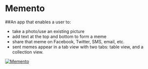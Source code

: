 # Memento

##An app that enables a user to:
- take a photo/use an existing picture
- add text at the top and bottom to form a meme
- share that meme on Facebook, Twitter, SMS, email, etc.
- sent memes appear in a tab view with two tabs: table view, and a collection view.


[![Memento](https://j.gifs.com/yPXyWP.gif)](https://youtu.be/i34MZl-wWJU)
